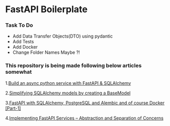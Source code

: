# FastAPI Boilerplate

### Task To Do

- Add Data Transfer Objects(DTO) using pydantic
- Add Tests
- Add Docker
- Change Folder Names Maybe ?!

### This repository is being made following below articles somewhat

1.[Build an async python service with FastAPI & SQLAlchemy
](https://towardsdatascience.com/build-an-async-python-service-with-fastapi-sqlalchemy-196d8792fa08)

2.[Simplifying SQLAlchemy models by creating a BaseModel
](https://dev.to/chidioguejiofor/making-sqlalchemy-models-simpler-by-creating-a-basemodel-3m9c)

3.[FastAPI with SQLAlchemy, PostgreSQL and Alembic and of course Docker [Part-1]](https://ahmed-nafies.medium.com/fastapi-with-sqlalchemy-postgresql-and-alembic-and-of-course-docker-f2b7411ee396)

4.[Implementing FastAPI Services – Abstraction and Separation of Concerns
](https://camillovisini.com/article/abstracting-fastapi-services/)
